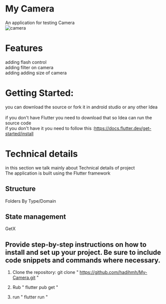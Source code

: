 # My Camera
An application for testing Camera<br />
![camera](https://github.com/hadihmh/My-Camera/blob/main/my_camera.gif)<br />


# Features
adding flash control<br />
adding filter on camera<br />
adding adding size of camera<br />





# Getting Started:
you can download the source or fork it in android studio or any other Idea<br />  
if you don't have Flutter you need to download that so Idea can run the source code<br />
if you don't have it you need to follow this :https://docs.flutter.dev/get-started/install<br />


# Technical details
in this section we talk mainly about Technical details of project<br />
The application is built using the Flutter framework<br />



## Structure
Folders By Type/Domain
## State management
GetX



## Provide step-by-step instructions on how to install and set up your project. Be sure to include code snippets and commands where necessary.

1. Clone the repository:
git clone " https://github.com/hadihmh/My-Camera.git "

2. Rub " flutter pub get "

3. run " flutter run "
